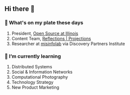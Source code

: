 ## Hi there 👋

### 🔭 What's on my plate these days
  1. President, [Open Source at Illinois](http://opensourceatillinois.com/)
  2. Content Team, [Reflections | Projections](https://www.reflectionsprojections.org/)
  3. Researcher at [misinfolab](https://www.misinfolab.com) via Discovery Partners Institute

### 🌱 I’m currently learning 
  1. Distributed Systems
  2. Social & Information Networks
  3. Computational Photography
  4. Technology Strategy
  5. New Product Marketing

<!--
**xuxey/xuxey** is a ✨ _special_ ✨ repository because its `README.md` (this file) appears on your GitHub profile.

Here are some ideas to get you started:

- 🔭 I’m currently working on ...
- 🌱 I’m currently learning ...
- 👯 I’m looking to collaborate on ...
- 🤔 I’m looking for help with ...
- 💬 Ask me about ...
- 📫 How to reach me: ...
- 😄 Pronouns: ...
- ⚡ Fun fact: ...
-->
